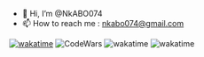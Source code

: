 - 👋 Hi, I’m @NkABO074
- 📫 How to reach me : nkabo074@gmail.com

[![wakatime](https://wakatime.com/badge/user/018e0059-1d76-493f-b7cf-c52e63a9e112.svg)](https://wakatime.com/@018e0059-1d76-493f-b7cf-c52e63a9e112)
![CodeWars](https://www.codewars.com/users/NkweAhBO/badges/small)
![wakatime](https://wakatime.com/share/@NkABO074/fdaf56fc-6659-4a34-85f7-e17c4a5484ed.svg)
![wakatime](https://wakatime.com/share/@NkABO074/e1386fdb-7ff0-4e5e-9617-107d79761a33.svg)

<!---
NkABO074/NkABO074 is a ✨ special ✨ repository because its `README.md` (this file) appears on your GitHub profile.
You can click the Preview link to take a look at your changes.
--->
